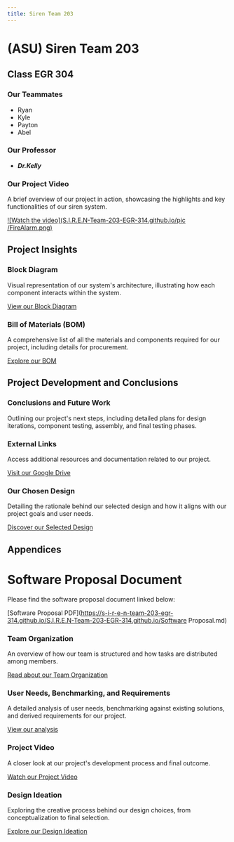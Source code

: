 ```yaml
---
title: Siren Team 203
---
```


# (ASU) Siren Team 203

## Class EGR 304 

### Our Teammates

- Ryan
- Kyle
- Payton
- Abel

### Our Professor

- **_Dr.Kelly_**

### Our Project Video

A brief overview of our project in action, showcasing the highlights and key functionalities of our siren system.

[![Watch the video](S.I.R.E.N-Team-203-EGR-314.github.io/pic
/FireAlarm.png)](https://www.youtube.com/watch?v=YAdvBfmHnMA)

## Project Insights

### Block Diagram 

Visual representation of our system's architecture, illustrating how each component interacts within the system.

[View our Block Diagram](https://s-i-r-e-n-team-203-egr-314.github.io/S.I.R.E.N-Team-203-EGR-314.github.io/BlockDiagram.html)

### Bill of Materials (BOM)

A comprehensive list of all the materials and components required for our project, including details for procurement.

[Explore our BOM](https://s-i-r-e-n-team-203-egr-314.github.io/S.I.R.E.N-Team-203-EGR-314.github.io/ComponentSelection.html)

## Project Development and Conclusions

### Conclusions and Future Work

Outlining our project's next steps, including detailed plans for design iterations, component testing, assembly, and final testing phases.

### External Links

Access additional resources and documentation related to our project.

[Visit our Google Drive](https://drive.google.com/drive/folders/1WxI9KwXmxpbQYfk2oKFxPJ8Cy0x9YktA?usp=sharing)

### Our Chosen Design

Detailing the rationale behind our selected design and how it aligns with our project goals and user needs.

[Discover our Selected Design](https://s-i-r-e-n-team-203-egr-314.github.io/S.I.R.E.N-Team-203-EGR-314.github.io/SelectedDesign.html)

## Appendices
# Software Proposal Document

Please find the software proposal document linked below:

[Software Proposal PDF](https://s-i-r-e-n-team-203-egr-314.github.io/S.I.R.E.N-Team-203-EGR-314.github.io/Software Proposal.md)

### Team Organization

An overview of how our team is structured and how tasks are distributed among members.

[Read about our Team Organization](TeamOrganization.md)

### User Needs, Benchmarking, and Requirements

A detailed analysis of user needs, benchmarking against existing solutions, and derived requirements for our project.

[View our analysis](User%20Needs%2C%20Benchmarking%2C%20and%20Requirements.md)

### Project Video

A closer look at our project's development process and final outcome.

[Watch our Project Video](video.md)

### Design Ideation

Exploring the creative process behind our design choices, from conceptualization to final selection.

[Explore our Design Ideation](DesignIdeation.md)
